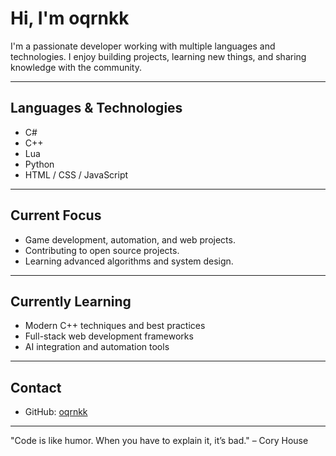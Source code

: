 # Hi, I'm oqrnkk

I'm a passionate developer working with multiple languages and technologies. I enjoy building projects, learning new things, and sharing knowledge with the community.

---

## Languages & Technologies

- C#
- C++
- Lua
- Python
- HTML / CSS / JavaScript

---

## Current Focus

- Game development, automation, and web projects.
- Contributing to open source projects.
- Learning advanced algorithms and system design.

---

## Currently Learning

- Modern C++ techniques and best practices
- Full-stack web development frameworks
- AI integration and automation tools

---

## Contact

- GitHub: [oqrnkk](https://github.com/oqrnkk)

---

"Code is like humor. When you have to explain it, it’s bad." – Cory House
